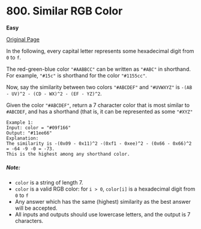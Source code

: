 # 800. Similar RGB Color

**Easy**

[Original Page](https://leetcode.com/problems/similar-rgb-color/)

In the following, every capital letter represents some hexadecimal digit from `0` to `f`.

The red-green-blue color `"#AABBCC"` can be written as `"#ABC"` in shorthand. For example, `"#15c"` is shorthand for the color `"#1155cc"`.

Now, say the similarity between two colors `"#ABCDEF"` and `"#UVWXYZ"` is `-(AB - UV)^2 - (CD - WX)^2 - (EF - YZ)^2`.

Given the color `"#ABCDEF"`, return a 7 character color that is most similar to `#ABCDEF`, and has a shorthand (that is, it can be represented as some `"#XYZ"`

```
Example 1:
Input: color = "#09f166"
Output: "#11ee66"
Explanation:  
The similarity is -(0x09 - 0x11)^2 -(0xf1 - 0xee)^2 - (0x66 - 0x66)^2 = -64 -9 -0 = -73.
This is the highest among any shorthand color.
```

##### Note:
- `color` is a string of length 7.
- `color` is a valid RGB color: for `i > 0`, `color[i]` is a hexadecimal digit from `0` to `f`
- Any answer which has the same (highest) similarity as the best answer will be accepted.
- All inputs and outputs should use lowercase letters, and the output is 7 characters.
